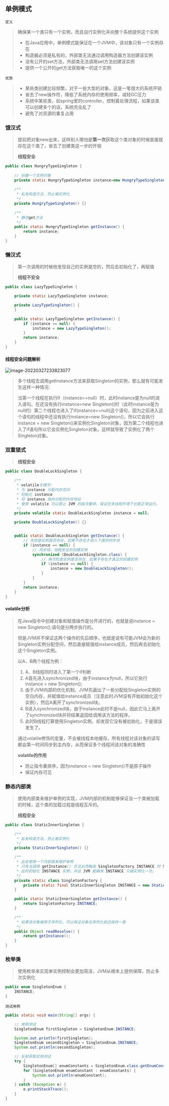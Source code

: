 ## 单例模式

`定义`

>确保某一个类只有一个实例，而且自行实例化并向整个系统提供这个实例
>
>- 在Java应用中，单例模式能保证在一个JVM中，该对象只有一个实例存在
>- 构造器必须是私有的，外部类无法通过调用构造器方法创建该实例
>- 没有公开的set方法，外部类无法调用set方法创建该实例
>- 提供一个公开的get方法获取唯一的这个实例

`优势`

>- 某些类创建比较频繁，对于一些大型的对象，这是一笔很大的系统开销
>- 省去了new操作符，降低了系统内存的使用频率，减轻GC压力
>- 系统中某些类，如spring里的controller，控制着处理流程，如果该类可以创建多个的话，系统完全乱了
>- 避免了对资源的重复占用

### 饿汉式

>提前把对象new出来，这样别人哪怕是**第一次**获取这个类对象的时候直接就存在这个类了，省去了创建类这一步的开销
>
>**线程安全**

```java
public class HungryTypeSingleton {
    
	// 创建一个实例对象
    private static HungryTypeSingleton instance=new HungryTypeSingleton();
    
    /**
     * 私有构造方法，防止被实例化
     */
    private HungryTypeSingleton() {}
    
    /**
     * 静态get方法
     */
    public static HungryTypeSingleton getInstance() {
        return instance;
    }
}
```

### 懒汉式

>第一次调用的时候他发现自己的实例是空的，然后去初始化了，再赋值
>
>**线程不安全**

```java
public class LazyTypeSingleton {

    private static LazyTypeSingleton instance;

    private LazyTypeSingleton() {
    }

    public static LazyTypeSingleton getInstance() {
        if (instance == null) {
            instance = new LazyTypeSingleton();
        }
        return instance;
    }
}
```

#### 线程安全问题解析

![image-20220327233823077](resources/image-20220327233823077.png)

>多个线程去调用getInstance方法来获取Singleton的实例，那么就有可能发生这样一种情况:
>
>当第一个线程在执行if（instance==null）时，此时instance是为null的进入语句。在还没有执行instance=new Singleton()时（此时instance是为null的）第二个线程也进入了if(instance==null)这个语句，因为之前进入这个语句的线程中还没有执行instance=new Singleton()，所以它会执行instance = new Singleton()来实例化Singleton对象，因为第二个线程也进入了if语句所以它会实例化Singleton对象。这样就导致了实例化了两个Singleton对象。

### 双重锁式

>**线程安全**

```java
public class DoubleLockSingleton {

    /**
     * volatile关键字:
     * 为 instance 分配内存空间
     * 初始化 instance
     * 将 instance 指向分配的内存地址
     * 使用 volatile 可以禁止 JVM 的指令重排，保证在多线程环境下也能正常运行。
     */
    private volatile static DoubleLockSingleton instance = null;

    private DoubleLockSingleton() {}


    public static DoubleLockSingleton getInstance() {
        // 先检查实例是否存在，如果不存在才进入下面的同步块
        if (instance == null) {
            // 同步块，线程安全的创建实例
            synchronized (DoubleLockSingleton.class) {
                // 再次检查实例是否存在，如果不存在才真正的创建实例
                if (instance == null) {
                    instance = new DoubleLockSingleton();
                }
            }
        }
        return instance;
    }
}
```

#### volatile分析

>在Java指令中创建对象和赋值操作是分开进行的，也就是说instance = new Singleton();语句是分两步执行的。
>
>但是JVM并不保证这两个操作的先后顺序，也就是说有可能JVM会为新的Singleton实例分配空间，然后直接赋值给instance成员，然后再去初始化这个Singleton实例。
>
>以A、B两个线程为例：
>
>1. A、B线程同时进入了第一个if判断
>2. A首先进入synchronized块，由于instance为null，所以它执行instance = new Singleton();
>3. 由于JVM内部的优化机制，JVM先画出了一些分配给Singleton实例的空白内存，并赋值给instance成员（注意此时JVM没有开始初始化这个实例），然后A离开了synchronized块。
>4. B进入synchronized块，由于instance此时不是null，因此它马上离开了synchronized块并将结果返回给调用该方法的程序。
>5. 此时B线程打算使用Singleton实例，却发现它没有被初始化，于是错误发生了。
>
>通过volatile修饰的变量，不会被线程本地缓存，所有线程对该对象的读写都会第一时间同步到主内存，从而保证多个线程间该对象的准确性
>
>**volatile的作用**
>
>- 防止指令重排序，因为instance = new Singleton()不是原子操作
>- 保证内存可见

### 静态内部类

>使用内部类来维护单例的实现，JVM内部的机制能够保证当一个类被加载的时候，这个类的加载过程是线程互斥的。
>
>**线程安全**

```java
public class StaticInnerSingleton {

    /**
     * 私有构造方法，防止被实例化
     */
    private StaticInnerSingleton() {}

    /**
     * 此处使用一个内部类来维护单例
     * 只有当调用 getInstance() 方法从而触发 SingletonFactory.INSTANCE 时 SingletonFactory 才会被加载进内存
     * 此时初始化 INSTANCE 实例，并且 JVM 能确保 INSTANCE 只被实例化一次。
     */
    private static class SingletonFactory {
        private static final StaticInnerSingleton INSTANCE = new StaticInnerSingleton();
    }

    public static StaticInnerSingleton getInstance() {
        return SingletonFactory.INSTANCE;
    }

    /**
     * 如果该对象被用于序列化，可以保证对象在序列化前后保持一致
     */
    public Object readResolve() {
        return getInstance();
    }
}
```

### 枚举类

>使用枚举来实现单实例控制会更加简洁，JVM从根本上提供保障，防止多次实例化

```java
public enum SingletonEnum {
    INSTANCE;
}
```

`测试用例`

```java
public static void main(String[] args) {

    // 单例测试
    SingletonEnum firstSingleton = SingletonEnum.INSTANCE;

    System.out.println(firstSingleton);
    SingletonEnum secondSingleton = SingletonEnum.INSTANCE;
    System.out.println(secondSingleton);

    // 反射获取实例测试
    try {
        SingletonEnum[] enumConstants = SingletonEnum.class.getEnumConstants();
        for (SingletonEnum enumConstant : enumConstants) {
            System.out.println(enumConstant);
        }
    } catch (Exception e) {
        e.printStackTrace();
    }
}
```

